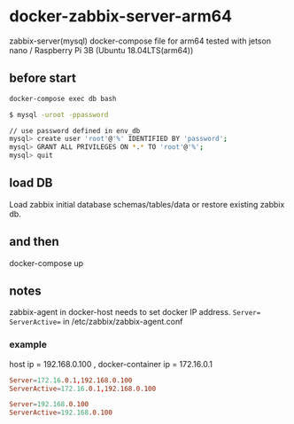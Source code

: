 # docker-zabbix-server-arm64
zabbix-server(mysql) docker-compose file for arm64
tested with jetson nano / Raspberry Pi 3B (Ubuntu 18.04LTS(arm64))

## before start 

```sh
docker-compose exec db bash

$ mysql -uroot -ppassword

// use password defined in env_db
mysql> create user 'root'@'%' IDENTIFIED BY 'password'; 
mysql> GRANT ALL PRIVILEGES ON *.* TO 'root'@'%';
mysql> quit
```

## load DB

Load zabbix initial database schemas/tables/data or restore existing zabbix db.

## and then

docker-compose up

## notes

zabbix-agent in docker-host needs to set docker IP address.
`Server=` `ServerActive=` in /etc/zabbix/zabbix-agent.conf

### example

host ip = 192.168.0.100 , docker-container ip = 172.16.0.1

```zabbix-agent.conf at docker-host
Server=172.16.0.1,192.168.0.100
ServerActive=172.16.0.1,192.168.0.100
```

```zabbix-agent.conf at other-host
Server=192.168.0.100
ServerActive=192.168.0.100
```
